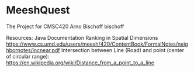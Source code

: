 # MeeshQuest
The Project for CMSC420
Arno Bischoff
bischoff

Resources:
Java Documentation
Ranking in Spatial Dimensions https://www.cs.umd.edu/users/meesh/420/ContentBook/FormalNotes/neighbornotes/incnear.pdf
Intersection between Line (Road) and point (center of circular range):
    https://en.wikipedia.org/wiki/Distance_from_a_point_to_a_line